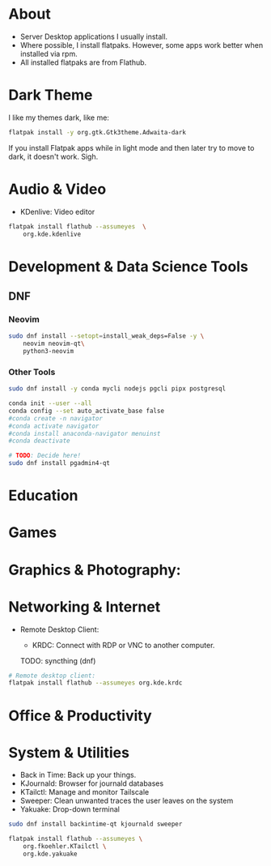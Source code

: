 # About

- Server Desktop applications I usually install.
- Where possible, I install flatpaks. However, some apps work better when installed via rpm.
- All installed flatpaks are from Flathub.



# Dark Theme

I like my themes dark, like me:

```bash
flatpak install -y org.gtk.Gtk3theme.Adwaita-dark
```

If you install Flatpak apps while in light mode and then later try to move to dark, it doesn't work. Sigh.



# Audio & Video

- KDenlive: Video editor

```bash
flatpak install flathub --assumeyes  \
    org.kde.kdenlive
```



# Development & Data Science Tools

## DNF

### Neovim

```bash
sudo dnf install --setopt=install_weak_deps=False -y \
    neovim neovim-qt\
    python3-neovim
```

### Other Tools

```bash
sudo dnf install -y conda mycli nodejs pgcli pipx postgresql

conda init --user --all
conda config --set auto_activate_base false
#conda create -n navigator
#conda activate navigator
#conda install anaconda-navigator menuinst
#conda deactivate

# TODO: Decide here!
sudo dnf install pgadmin4-qt
```



# Education



# Games



# Graphics & Photography:



# Networking & Internet

- Remote Desktop Client:
  - KRDC: Connect with RDP or VNC to another computer.

  TODO: syncthing (dnf)

```bash
# Remote desktop client:
flatpak install flathub --assumeyes org.kde.krdc
```



# Office & Productivity



# System & Utilities

- Back in Time: Back up your things.
- KJournald: Browser for journald databases
- KTailctl: Manage and monitor Tailscale
- Sweeper: Clean unwanted traces the user leaves on the system
- Yakuake: Drop-down terminal


```bash
sudo dnf install backintime-qt kjournald sweeper

flatpak install flathub --assumeyes \
    org.fkoehler.KTailctl \
    org.kde.yakuake
```
